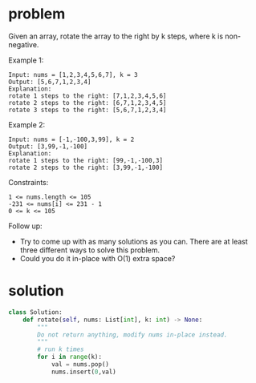 # problem
Given an array, rotate the array to the right by k steps, where k is non-negative.

 

Example 1:

```
Input: nums = [1,2,3,4,5,6,7], k = 3
Output: [5,6,7,1,2,3,4]
Explanation:
rotate 1 steps to the right: [7,1,2,3,4,5,6]
rotate 2 steps to the right: [6,7,1,2,3,4,5]
rotate 3 steps to the right: [5,6,7,1,2,3,4]
```

Example 2:

```
Input: nums = [-1,-100,3,99], k = 2
Output: [3,99,-1,-100]
Explanation: 
rotate 1 steps to the right: [99,-1,-100,3]
rotate 2 steps to the right: [3,99,-1,-100]
``` 

Constraints:

```
1 <= nums.length <= 105
-231 <= nums[i] <= 231 - 1
0 <= k <= 105
``` 

Follow up:

- Try to come up with as many solutions as you can. There are at least three different ways to solve this problem.
- Could you do it in-place with O(1) extra space?

# solution

```python
class Solution:
    def rotate(self, nums: List[int], k: int) -> None:
        """
        Do not return anything, modify nums in-place instead.
        """
        # run k times
        for i in range(k):
            val = nums.pop()
            nums.insert(0,val)
```